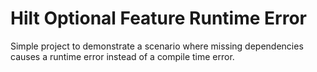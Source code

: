 # Hilt Optional Feature Runtime Error

Simple project to demonstrate a scenario where missing dependencies causes a runtime error instead of a compile time error.
